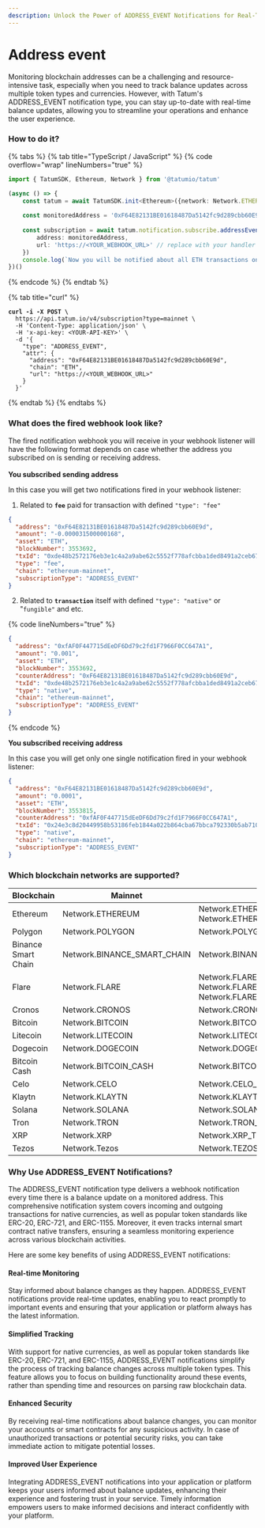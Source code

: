 ```yaml
---
description: Unlock the Power of ADDRESS_EVENT Notifications for Real-Time Balance Updates
---
```


# Address event

Monitoring blockchain addresses can be a challenging and resource-intensive task, especially when you need to track balance updates across multiple token types and currencies. However, with Tatum's ADDRESS\_EVENT notification type, you can stay up-to-date with real-time balance updates, allowing you to streamline your operations and enhance the user experience.

### How to do it?

{% tabs %}
{% tab title="TypeScript / JavaScript" %}
{% code overflow="wrap" lineNumbers="true" %}
```typescript
import { TatumSDK, Ethereum, Network } from '@tatumio/tatum'

(async () => {
    const tatum = await TatumSDK.init<Ethereum>({network: Network.ETHEREUM})
    
    const monitoredAddress = '0xF64E82131BE01618487Da5142fc9d289cbb60E9d'
    
    const subscription = await tatum.notification.subscribe.addressEvent({
        address: monitoredAddress,
        url: 'https://<YOUR_WEBHOOK_URL>' // replace with your handler URL
    })
    console.log(`Now you will be notified about all ETH transactions on ${monitoredAddress}`)
})()
```
{% endcode %}
{% endtab %}

{% tab title="curl" %}
<pre class="language-bash" data-overflow="wrap" data-line-numbers><code class="lang-bash"><strong>curl -i -X POST \
</strong>  https://api.tatum.io/v4/subscription?type=mainnet \
  -H 'Content-Type: application/json' \
  -H 'x-api-key: &#x3C;YOUR-API-KEY>' \
  -d '{
    "type": "ADDRESS_EVENT",
    "attr": {
      "address": "0xF64E82131BE01618487Da5142fc9d289cbb60E9d",
      "chain": "ETH",
      "url": "https://&#x3C;YOUR_WEBHOOK_URL>"
    }
  }'
</code></pre>
{% endtab %}
{% endtabs %}

### What does the fired webhook look like?

The fired notification webhook you will receive in your webhook listener will have the following format depends on case whether the address you subscribed on is sending or receiving address.\
\
**You subscribed sending address**

In this case you will get two notifications fired in your webhook listener:

1. Related to **`fee`** paid for transaction with defined `"type": "fee"`

```json
{
  "address": "0xF64E82131BE01618487Da5142fc9d289cbb60E9d",
  "amount": "-0.000031500000168",
  "asset": "ETH",
  "blockNumber": 3553692,
  "txId": "0xde48b2572176eb3e1c4a2a9abe62c5552f778afcbba1ded8491a2ceb675a6390",
  "type": "fee",
  "chain": "ethereum-mainnet",
  "subscriptionType": "ADDRESS_EVENT"
}
```

2. Related to **`transaction`** itself with defined `"type": "native"` or "`fungible"` and etc.

{% code lineNumbers="true" %}
```json
{
  "address": "0xfAF0F447715dEeDF6Dd79c2fd1F7966F0CC647A1",
  "amount": "0.001",
  "asset": "ETH",
  "blockNumber": 3553692,
  "counterAddress": "0xF64E82131BE01618487Da5142fc9d289cbb60E9d",
  "txId": "0xde48b2572176eb3e1c4a2a9abe62c5552f778afcbba1ded8491a2ceb675a6390",
  "type": "native",
  "chain": "ethereum-mainnet",
  "subscriptionType": "ADDRESS_EVENT"
}
```
{% endcode %}

**You subscribed receiving address**

In this case you will get only one single notification fired in your webhook listener:

```json
{
  "address": "0xF64E82131BE01618487Da5142fc9d289cbb60E9d",
  "amount": "0.0001",
  "asset": "ETH",
  "blockNumber": 3553815,
  "counterAddress": "0xfAF0F447715dEeDF6Dd79c2fd1F7966F0CC647A1",
  "txId": "0x24e3c8d20449958b53186feb1844a022b864cba67bbca792330b5ab71035b499",
  "type": "native",
  "chain": "ethereum-mainnet",
  "subscriptionType": "ADDRESS_EVENT"
}
```

### Which blockchain networks are supported?

<table><thead><tr><th>Blockchain</th><th width="254.33333333333331">Mainnet</th><th>Testnet</th></tr></thead><tbody><tr><td>Ethereum</td><td>Network.ETHEREUM</td><td>Network.ETHEREUM_SEPOLIA, Network.ETHEREUM_HOLESKY</td></tr><tr><td>Polygon</td><td>Network.POLYGON</td><td>Network.POLYGON_MUMBAI</td></tr><tr><td>Binance Smart Chain</td><td>Network.BINANCE_SMART_CHAIN</td><td>Network.BINANCE_SMART_CHAIN_TESTNET</td></tr><tr><td>Flare</td><td>Network.FLARE</td><td>Network.FLARE_COSTON, Network.FLARE_COSTON_2, Network.FLARE_SONGBIRD</td></tr><tr><td>Cronos</td><td>Network.CRONOS</td><td>Network.CRONOS_TESTNET</td></tr><tr><td>Bitcoin</td><td>Network.BITCOIN</td><td>Network.BITCOIN_TESTNET</td></tr><tr><td>Litecoin</td><td>Network.LITECOIN</td><td>Network.LITECOIN_TESTNET</td></tr><tr><td>Dogecoin</td><td>Network.DOGECOIN</td><td>Network.DOGECOIN_TESTNET</td></tr><tr><td>Bitcoin Cash</td><td>Network.BITCOIN_CASH</td><td>Network.BITCOIN_CASH_TESTNET</td></tr><tr><td>Celo</td><td>Network.CELO</td><td>Network.CELO_ALFAJORES</td></tr><tr><td>Klaytn</td><td>Network.KLAYTN</td><td>Network.KLAYTN_BAOBAB</td></tr><tr><td>Solana</td><td>Network.SOLANA</td><td>Network.SOLANA_DEVNET</td></tr><tr><td>Tron</td><td>Network.TRON</td><td>Network.TRON_SHASTA</td></tr><tr><td>XRP</td><td>Network.XRP</td><td>Network.XRP_TESTNET</td></tr><tr><td>Tezos</td><td>Network.Tezos</td><td>Network.TEZOS_TESTNET</td></tr></tbody></table>

### Why Use ADDRESS\_EVENT Notifications?

The ADDRESS\_EVENT notification type delivers a webhook notification every time there is a balance update on a monitored address. This comprehensive notification system covers incoming and outgoing transactions for native currencies, as well as popular token standards like ERC-20, ERC-721, and ERC-1155. Moreover, it even tracks internal smart contract native transfers, ensuring a seamless monitoring experience across various blockchain activities.

Here are some key benefits of using ADDRESS\_EVENT notifications:

#### Real-time Monitoring

Stay informed about balance changes as they happen. ADDRESS\_EVENT notifications provide real-time updates, enabling you to react promptly to important events and ensuring that your application or platform always has the latest information.

#### Simplified Tracking

With support for native currencies, as well as popular token standards like ERC-20, ERC-721, and ERC-1155, ADDRESS\_EVENT notifications simplify the process of tracking balance changes across multiple token types. This feature allows you to focus on building functionality around these events, rather than spending time and resources on parsing raw blockchain data.

#### Enhanced Security

By receiving real-time notifications about balance changes, you can monitor your accounts or smart contracts for any suspicious activity. In case of unauthorized transactions or potential security risks, you can take immediate action to mitigate potential losses.

#### Improved User Experience

Integrating ADDRESS\_EVENT notifications into your application or platform keeps your users informed about balance updates, enhancing their experience and fostering trust in your service. Timely information empowers users to make informed decisions and interact confidently with your platform.
